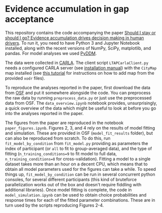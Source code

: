# Evidence accumulation in gap acceptance
This repository contains the code accompanying the paper [Should I stay or should I go? Evidence accumulation drives decision making in human drivers](https://psyarxiv.com/p8dxn/download?format=pdf). To run it, you need to have Python 3 and Jupyter Notebook installed, along with the recent versions of NumPy, SciPy, matplotlib, and pandas. For model analyses we used [PyDDM](https://github.com/mwshinn/PyDDM).

The data were collected in [CARLA](https://carla.readthedocs.io/en/latest/). The client script `LTAPCarlaClient.py` needs a configured CARLA server (see [installation manual](https://carla.readthedocs.io/en/latest/start_quickstart/)) with the `CityMap` map installed (see [this tutorial](https://carla.readthedocs.io/en/latest/tuto_A_add_map/) for instructions on how to add map from the provided `xodr` files).

To reproduce the analyses reported in the paper, first download the data from [OSF](https://osf.io/x3ns6/) and put it somewhere alongside the code. You can preprocess the raw data by running `preprocess_data.py` or just use the preprocessed data from OSF. The `data_overview.ipynb` notebook provides, unsurprisingly, a quick overview of the data which might be useful to look at before you go into the analyses reported in the paper.

The figures from the paper are reproduced in the notebook `paper_figures.ipynb`. Figures 2, 3, and 4 rely on the results of model fitting and simulation. These are provided in OSF (`model_fit_results` folder), but can also be reproduced from scratch. To do this, run `fit_model_by_condition` from `fit_model.py` providing as parameters the index of participant (or `all` to fit to group-averaged data), and the type of fitting (`n_training_conditions=9` to fit model to full data, `n_training_conditions=8` for cross-validation). Fitting a model to a single dataset takes more than an hour on a decent CPU, which means that to obtain all model parameters used for the figures can take a while. To speed things up, `fit_model_by_condition` can be run in several concurrent python consoles, for several different participants (this kind of bruteforce parallelization works out of the box and doesn't require fiddling with additional libraries). Once model fitting is complete, the code in `model_simulation.ipynb` can be used to obtain choice probabilities and response times for each of the fitted parameter combinations. These are in turn used by the scripts reproducing Figures 2-4. 
